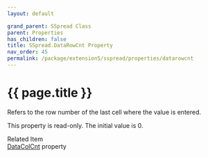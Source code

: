 ```yaml
---
layout: default

grand_parent: SSpread Class
parent: Properties
has_children: false
title: SSpread.DataRowCnt Property
nav_order: 45
permalink: /package/extension5/sspread/properties/datarowcnt
---
```

# {{ page.title }}

Refers to the row number of the last cell where the value is entered.

This property is read-only. The initial value is 0.

Related Item<br>
<a href="/package/extension5/sspread/properties/datacolcnt">DataColCnt</a> property